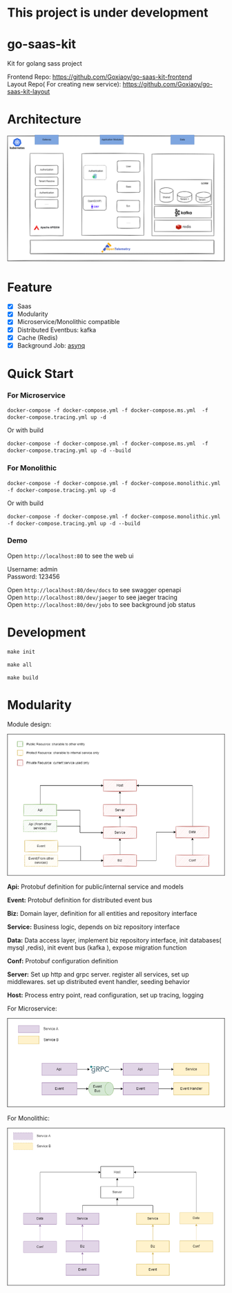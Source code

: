 # This project is under development

# go-saas-kit

Kit for golang sass project

Frontend Repo: https://github.com/Goxiaoy/go-saas-kit-frontend  
Layout Repo( For creating new service): https://github.com/Goxiaoy/go-saas-kit-layout

# Architecture
![Architecture](https://github.com/goxiaoy/go-saas-kit/blob/main/docs/go-saas-kit.drawio.png?raw=true)

[//]: # (# Demo )

[//]: # (address http://saas.nihaosaoya.com &#40;Shanghai&#41;)

[//]: # (- **Host** Username:admin  Password:123456)

[//]: # (- **Separate Storage Tenant** domain:separateDbDemo Username:admin  Password:123456)

[//]: # (- **Shared Storage Tenant** domain:sharedDbDemo Username:admin  Password:123456)


# Feature

* [x] Saas
* [x] Modularity
* [x] Microservice/Monolithic compatible
* [x] Distributed Eventbus: kafka
* [x] Cache (Redis)
* [x] Background Job: [asynq](https://github.com/hibiken/asynq)

# Quick Start

### For Microservice

```
docker-compose -f docker-compose.yml -f docker-compose.ms.yml  -f docker-compose.tracing.yml up -d
```

Or with build
```
docker-compose -f docker-compose.yml -f docker-compose.ms.yml  -f docker-compose.tracing.yml up -d --build
```

### For Monolithic

```
docker-compose -f docker-compose.yml -f docker-compose.monolithic.yml  -f docker-compose.tracing.yml up -d
```
Or with build
```
docker-compose -f docker-compose.yml -f docker-compose.monolithic.yml  -f docker-compose.tracing.yml up -d --build
```

[//]: # (With hydra)

[//]: # (```)

[//]: # (docker-compose -f docker-compose.yml -f docker-compose.hydra.yml up -d)
[//]: # (```)

### Demo

Open `http://localhost:80` to see the web ui

Username: admin  
Password: 123456

Open `http://localhost:80/dev/docs` to see swagger openapi  
Open `http://localhost:80/dev/jaeger` to see jaeger tracing  
Open `http://localhost:80/dev/jobs` to see background job status  

# Development

```shell
make init
```
```shell
make all
```
```shell
make build
```

# Modularity

Module design: 

![Minimal](https://github.com/goxiaoy/go-saas-kit/blob/main/docs/minimal-module-design.drawio.png?raw=true)


**Api:** Protobuf definition for public/internal service and models

**Event:** Protobuf definition for distributed event bus

**Biz:** Domain layer, definition for all entities and repository interface

**Service:** Business logic, depends on biz repository interface

**Data:** Data access layer, implement biz repository interface, init databases( mysql ,redis), init event bus (kafka ), expose migration function

**Conf:** Protobuf configuration definition

**Server:** Set up http and grpc server. register all services, set up middlewares. set up distributed  event handler, seeding behavior

**Host:** Process entry point, read configuration, set up tracing, logging



For Microservice:

![Minimal](https://github.com/goxiaoy/go-saas-kit/blob/main/docs/microservice.drawio.png?raw=true)



For Monolithic:

![Minimal](https://github.com/goxiaoy/go-saas-kit/blob/main/docs/monolithic.drawio.png?raw=true)
